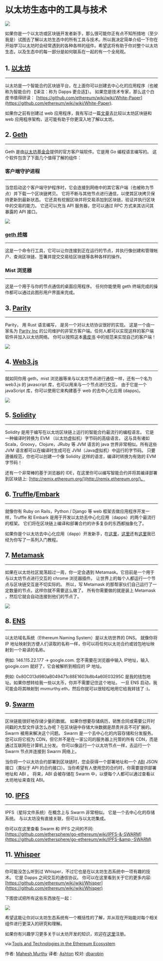 # 以太坊生态中的工具与技术

![](https://i.imgur.com/Jjkpwfr.png)

如果你是一个以太坊或区块链开发者新手，那么很可能你正有点不知所措地（至少我是）试图去了解以太坊生态中的所有工具与技术。所以我决定简单介绍一下你在开始学习以太坊时会经常遇到的各种各样的组件。希望这将有助于你对整个以太坊生态，以及生态中的每一部分是如何联系在一起的有一个全局观。

## 1. [以太坊](http://ethereum.org/)
***

以太坊是一个智能合约区块链平台，在上面你可以创建去中心化的应用程序（也被称为智能合约 【译注：称为 Dapps 更合适】）。 如果您是技术专家，那么这个白皮书值得研读：
[https://github.com/ethereum/wiki/wiki/White-Paper](https://github.com/ethereum/wiki/wiki/White-Paper).

如果你之前有创建过 web 应用程序，我有写过一篇[文章](https://medium.com/@mvmurthy/ethereum-for-web-developers-890be23d1d0c#.8wo4bi611)去比较以太坊区块链和 web 应用程序架构，这可能有助于你更深入地了解以太坊。

## 2. [Geth](https://github.com/ethereum/go-ethereum)
***

Geth 是由[以太坊基金会](http://ethereum.org/)提供的官方客户端软件。它是用 Go 编程语言编写的。 这个软件包含了下面几个值得了解的组件：

### 客户端守护进程
***

当您启动这个客户端守护程序时，它会连接到网络中的其它客户端（也被称为节点）并下载一个区块链拷贝。 它将不断与其他节点进行通信，以使其区块拷贝保持更新到最新状态。 它还具有挖掘区块并将交易添加到区块链，验证并执行区块中的交易的能力。 它还可以充当 API 服务器，您可以通过 RPC 方式来其访问其暴露的 API 接口。

![](https://i.imgur.com/eqExYxM.png)

### [geth 终端](https://github.com/ethereum/go-ethereum/wiki/geth)
***

这是一个命令行工具，它可以让你连接到正在运行的节点，并执行像创建和管理帐户、查询区块链、签署并提交交易给区块链等各种各样的操作。

### Mist 浏览器
***

这是一个用于与你的节点通信的桌面应用程序。 任何你能使用 geth 终端完成的操作都可以通过此图形用户界面来完成。

## 3. [Parity](https://github.com/paritytech/parity)
***

Parity， 用 Rust 语言编写， 是另一个对以太坊协议很好的实现。 这是一个由一家名为 [Parity Inc](https://parity.io/) 的公司维护的非官方客户端。任何人都可以实现这样的客户端软件并加入以太坊网络。 你可以按照这本[黄皮书](https://ethereum.github.io/yellowpaper/paper.pdf) 中的规范来实现自己的客户端！

![](https://i.imgur.com/xQGGQr2.png)

## 4. [Web3.js](https://github.com/ethereum/web3.js/)
***

就如同你用 geth，mist 浏览器等来与以太坊节点进行通信一样，还有一个名为 web3.js 的 javascript 库，也可以用来与一个节点进行交互。 由于它是一个 javaScript 库，你可以使用它来构建基于 web 的去中心化应用 (dapps)。

![](https://i.imgur.com/c8Y7lNd.png)

## 5. [Solidity](https://solidity.readthedocs.io/en/develop/)
***

Solidity 是用于编写在以太坊区块链上运行的智能合约最流行的编程语言。 它是一种编译时转换为 EVM （以太坊虚拟机）字节码的高级语言。 这与具有诸如 Scala，Groovy，Clojure，JRuby 等 JVM 语言的 java 世界非常相似。所有这些 JVM 语言都可以在编译时生成可在 JVM（Java虚拟机）中运行的字节码。 只要遵循规范，你也可以创建一个像 Solidity 这样的语言，编译时转换为有效的 EVM 字节码！

还有一个非常棒的基于浏览器的 IDE，在这里你可以编写智能合约并将其编译部署到区块链上: [http://remix.ethereum.org/](http://remix.ethereum.org/)。

## 6. [Truffle](http://truffleframework.com/)/[Embark](https://github.com/iurimatias/embark-framework)
***

就像你有 Ruby on Rails，Python / Django 等 web 框架去做应用程序开发一样，Truffle 和 Embark 是用于开发以太坊去中心化应用（dapps）的两个最流行的框架。 它们将在区块链上编译和部署合约的许多复杂的东西都抽象化了。

如果你是个以太坊去中心化应用（dapp）开发新手，在[这里](https://medium.com/@mvmurthy/full-stack-hello-world-voting-ethereum-dapp-tutorial-part-1-40d2d0d807c2)，[这里](https://medium.com/@mvmurthy/full-stack-hello-world-voting-ethereum-dapp-tutorial-part-2-30b3d335aa1f)还有[这里](https://medium.com/@mvmurthy/full-stack-hello-world-voting-ethereum-dapp-tutorial-part-3-331c2712c9df)我已经为你写了一系列入门教程。

## 7. [Metamask](https://metamask.io/)
***

如果在以太坊社区晃荡超过一周，你一定会遇到 Metamask。它目前是一个用于与以太坊节点进行交互的 chrome 浏览器插件。 让世界上的每个人都运行一个节点与区块链交互是不切实际的。 所以，写 Metamask 的那帮家伙们自己运行了一定数量的节点，这样你就不需要这么做了。 所有你需要做的就是装上 Metamask ，然后它就会自动连接到他们的节点了。

![](https://i.imgur.com/xQGGQr2.png)

## 8. [ENS](http://ens.domains/)
***

以太坊域名系统（Ethereum Naming System）是以太坊世界的 DNS。 就像你将 IP 地址映射到方便人们读取的名称一样，你可以将任何以太坊合约或钱包地址映射到一个易读的名称。

例如: 146.115.22.177 → google.com. 您不需要在浏览器中输入 IP地址，输入 google.com 就好了，它会被解析到相应的 IP 地址。

例如: 0x80C013d980aB049471c88E1603b8b4a60E03295C 是我的钱包地址。如果你想转给我一些以太币，你并不需要记住这个地址。 一旦 ENS 启动，我可能会将其映射到 mvmurthy.eth，然后你就可以很轻松地用它给我转钱了 :)。

## 9. [Swarm](http://swarm-gateways.net/bzz:/theswarm.eth/)
***

区块链能很好地存储少量的数据。 如果你想要存储病历，销售合同或需要公开时间戳的大型文件该怎么办呢？在区块链中存储大块数据是昂贵并且不可扩展的。 Swarm 被用来解决这个问题。 Swarm 是一个去中心化的内容存储和分发服务。 您可以将它视为 CDN，但它并不是在一家公司的服务器上托管的所有 CDN，而是通过互联网在计算机上分发。 你可以像运行一个以太坊节点一样，去运行一个 Swarm 节点并连接到 Swarm 网络上。

当你将一个以太坊合约部署到区块链时，您会获得一个部署地址和一个 [ABI](https://github.com/ethereum/wiki/wiki/Ethereum-Contract-ABI) JSON 接口（类似于 API 的合约接口）。当你希望有人使用您的合约时，你需要提供部署地址和 ABI 。 将来，ABI 会被存储在 Swarm 中，以便每个人都可以通过查看以太坊地址来查找 ABI。

## 10. [IPFS](https://ipfs.io/)
***

IPFS（星际文件系统）在概念上与 Swarm 非常相似。 它是一个去中心化的存储系统。 与以太坊没有直接关联，但可以与以太坊集成。

你可以在这里查看 Swarm 和 IPFS 之间的不同: [https://github.com/ethersphere/go-ethereum/wiki/IPFS-&-SWARM](https://github.com/ethersphere/go-ethereum/wiki/IPFS-&amp;-SWARM)

## 11. [Whisper](https://github.com/ethereum/wiki/wiki/Whisper)
***

你可能没怎么听到过 Whisper，不过它也是在以太坊生态系统中一项有趣的技术。 它是 Dapps 之间交互的通信协议。 你可以在这里看到关于它的更多内容: [https://github.com/ethereum/wiki/wiki/Whisper](https://github.com/ethereum/wiki/wiki/Whisper)

下图尝试把所有这些东西放在一起：

![](https://i.imgur.com/H48W22N.png)

希望这能让你对以太坊生态系统有一个概括性的了解，并从现在开始能对每个相关组件进行更深入的研究和理解。

如果你有兴趣学习更多关于以太坊开发的知识，欢迎在[这里](http://zastrin.com/)注册。

via:[Tools and Technologies in the Ethereum Ecosystem](https://medium.com/blockchannel/tools-and-technologies-in-the-ethereum-ecosystem-e5b7e5060eb9)

作者: [Mahesh Murthy](https://medium.com/@mvmurthy?source=post_header_lockup)
译者: [Ashton](https://github.com/cdljsj)
校对: [dbarobin](https://github.com/dbarobin)
